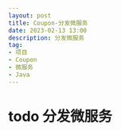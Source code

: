 ```yaml
---
layout: post
title: Coupon-分发微服务
date: 2023-02-13 13:00
description: 分发微服务
tag:
- 项目
- Coupon
- 微服务
- Java
---
```


# todo 分发微服务